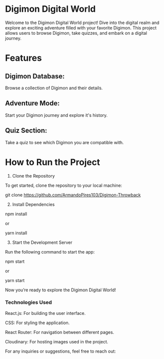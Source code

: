 # Digimon Digital World

Welcome to the Digimon Digital World project! Dive into the digital realm and explore an exciting adventure filled with your favorite Digimon. This project allows users to browse Digimon, take quizzes, and embark on a digital journey.

# Features

## Digimon Database: 
Browse a collection of Digimon and their details.

## Adventure Mode: 
Start your Digimon journey and explore it's history.

## Quiz Section: 
Take a quiz to see which Digimon you are compatible with.

# How to Run the Project

1. Clone the Repository

To get started, clone the repository to your local machine:

git clone https://github.com/ArmandoPires103/Digimon-Throwback

2. Install Dependencies

npm install

or

yarn install

3. Start the Development Server

Run the following command to start the app:

npm start

or

yarn start

Now you’re ready to explore the Digimon Digital World!

### Technologies Used

React.js: For building the user interface.

CSS: For styling the application.

React Router: For navigation between different pages.

Cloudinary: For hosting images used in the project.


For any inquiries or suggestions, feel free to reach out:

